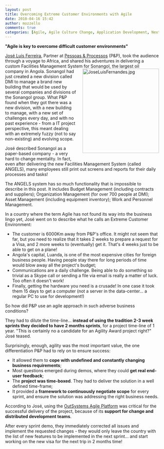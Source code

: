 ```yaml
---
layout: post
title: Overcoming Extreme Customer Environments with Agile
date: 2010-04-16 15:42
author: mozzello
comments: true
categories: [Agile, Agile Culture Change, Application Development, Nextstep, outsystems, Pessoas e Processos, Platform in Action]
---
```

<b>"Agile is key to overcome difficult customer environments"</b>

<a href="http://www.linkedin.com/profile?viewProfile=&amp;key=8311546&amp;authToken=LW-u&amp;authType=NAME_SEARCH&amp;locale=en_US&amp;srchindex=1&amp;pvs=ps&amp;goback=%2Efps_jos%C3%A9+lu%C3%ADs+ferreira_*1_*1_*1_*1_*1_*1_*1_Y_*1_*1_*1_false_1_R_true_G%2CN%2CI%2CCC%2CPC%2CED%2CFG%2CL%2CDR_*2_*2_*2_*2_*2_*2_*2_*2_*2_*2_*2_*2_*2_*2_*2_*2_*2_*2_*2">José Luís Ferreira</a>, Partner at <a href="http://www.pessoaseprocessos.com/pep_php/">Pessoas &amp; Processos</a> (P&amp;P), took the audience through a voyage to Africa, and shared his adventures in delivering a custom Facilities Management System for Sonangol, the largest oil company in Angola.<!--more-->
<span class="mt-enclosure mt-enclosure-image" style="display: inline;"><a href="https://www.outsystems.com/blog/wp-content/uploads/2010/04/JoseLuisFernandes2.jpg"><img class="mt-image-right" style="float: right; margin: 0pt 0pt 20px 20px;" alt="JoseLuisFernandes.jpg" src="https://www.outsystems.com/blog/wp-content/uploads/2010/04/JoseLuisFernandes-thumb-250x276-3862.jpg" width="250" height="276" /></a></span>Sonangol had just created a new division called DMI to manage a brand new building that would be used by several companies and divisions of the Sonangol group. What P&amp;P found when they got there was a new division, with a new building to manage, with a new set of challenges every day, and with no past experience - from a IT project perspective, this meant dealing with an extremely fuzzy (not to say non-existing) and evolving scope.

José described Sonangol as a paper-based company - a very hard to change mentality. In fact, even after delivering the new Facilities Management System (called ANGELS), many employees still print out screens and reports for their daily processes and tasks!

The ANGELS system has so much functionality that is impossible to describe in this post. It includes Budget Management (including contracts and suppliers); Organization Management (for over 700 people at DMI); Asset Management (including equipment inventory); Work and Personnel Management.

In a country where the term Agile has not found its way into the business lingo yet, José went on to describe what he calls an Extreme Customer Environment:
<ul>
	<li>The customer is 6000Km away from P&amp;P's office. It might not seem that far, but you need to realize that it takes 2 weeks to prepare a request for a Visa, and 2 more weeks to (eventually) get it. That's 4 weeks just to be able to get on a plane!</li>
	<li>Angola's capital, Luanda, is one of the most expensive cities for foreign business people. Having people stay there for long periods of time would blow away all the project's budget;</li>
	<li>Communications are a daily challenge. Being able to do something so trivial as a Skype call or sending a file via email is really a matter of luck. Too often it doesn't work!</li>
	<li>Finally, getting the hardware you need is a crusade! In one case it took them 15 days to get a computer (not a server in the data-center... a regular PC to use for development!)</li>
</ul>
So how did P&amp;P use an agile approach in such adverse business conditions?

They had to dilute the time-line... <b>instead of using the tradition 2-3 week sprints they decided to have 2 months sprints</b>, for a project time-line of 1 year. "This is certainly no a candidate for an Agility Award project right?" José teased.

Surprisingly, enough, agility was the most important value, the one differentiation P&amp;P had to rely on to ensure success:
<ul>
	<li>It allowed them to <b>cope with undefined and constantly changing business requirements</b>;</li>
	<li>Most questions emerged during demos, where they could <b>get real end-user feedback</b>;</li>
	<li>The <b>project was time-boxed</b>. They had to deliver the solution in a well defined time-frame;</li>
	<li>It provided a <b>framework to continuously negotiate scope</b> for every sprint, and ensure the solution was addressing the right business needs.</li>
</ul>
According to José, using the <a href="http://www.outsystems.com/agile-platform">OutSystems Agile Platform</a> was critical for the successful delivery of the project, because of its <b>support for change and distributed development teams</b>.

After every sprint demo, they immediately corrected all issues and implement the requested changes - they would only leave the country with the list of new features to be implemented in the next sprint... and start working on the new visa for the next trip in 2 months time!<a href="http://www.pessoaseprocessos.com/pep_php/">
</a>
